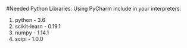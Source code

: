 #Needed Python Libraries:
Using PyCharm include in your interpreters:
1. python - 3.6
1. scikit-learn - 0.19.1
1. numpy - 1.14.1
1. scipi - 1.0.0

